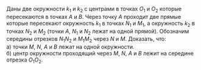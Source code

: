 Даны две окружности $k_1$ и $k_2$ с центрами в точках  $O_1$ и  $O_2$ которые пересекаются в точках $A$ и $B$. Через точку $A$ проходит две прямые которые пересекают окружность  $k_1$ в точках  $N_1$ и $M_1$, а окружность $k_2$ в точках  $N_2$ и $M_2$  (точки $A$, $N_1$ и $N_2$ лежат на одной прямой). Обозначим середины отрезков $N_1N_2$ и $M_1M_2$ через $N$ и $M$. Доказать, что:
<br/>
а)    точки $M$, $N$, $A$ и $B$ лежат на одной окружности.
<br/>
б)    центр окружности проходящий через $M$, $N$, $A$ и $B$ лежит на середине отрезка $O_1O_2$.